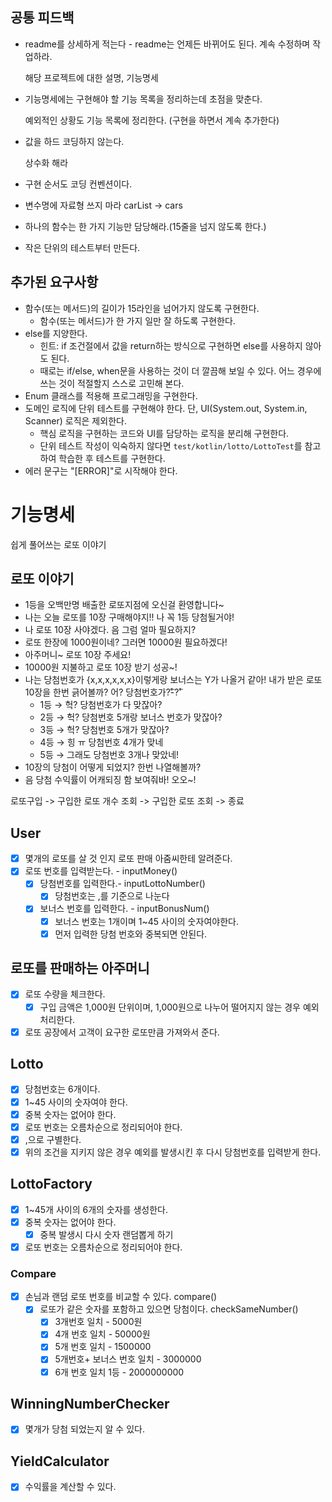 ## 공통 피드백

- readme를 상세하게 적는다 - readme는 언제든 바뀌어도 된다. 계속 수정하며 작업하라.

  해당 프로젝트에 대한 설명, 기능명세

- 기능명세에는 구현해야 할 기능 목록을 정리하는데 초점을 맞춘다.

  예외적인 상황도 기능 목록에 정리한다. (구현을 하면서 계속 추가한다)

- 값을 하드 코딩하지 않는다.

  상수화 해라

- 구현 순서도 코딩 컨벤션이다.
- 변수명에 자료형 쓰지 마라 carList → cars
- 하나의 함수는 한 가지 기능만 담당해라.(15줄을 넘지 않도록 한다.)
- 작은 단위의 테스트부터 만든다.

## 추가된 요구사항

- 함수(또는 메서드)의 길이가 15라인을 넘어가지 않도록 구현한다.
    - 함수(또는 메서드)가 한 가지 일만 잘 하도록 구현한다.
- else를 지양한다.
    - 힌트: if 조건절에서 값을 return하는 방식으로 구현하면 else를 사용하지 않아도 된다.
    - 때로는 if/else, when문을 사용하는 것이 더 깔끔해 보일 수 있다. 어느 경우에 쓰는 것이 적절할지 스스로 고민해 본다.
- Enum 클래스를 적용해 프로그래밍을 구현한다.
- 도메인 로직에 단위 테스트를 구현해야 한다. 단, UI(System.out, System.in, Scanner) 로직은 제외한다.
    - 핵심 로직을 구현하는 코드와 UI를 담당하는 로직을 분리해 구현한다.
    - 단위 테스트 작성이 익숙하지 않다면 `test/kotlin/lotto/LottoTest`를 참고하여 학습한 후 테스트를 구현한다.
- 에러 문구는 "[ERROR]"로 시작해야 한다.

# 기능명세

쉽게 풀어쓰는 로또 이야기

## 로또 이야기

- 1등을 오백만명 배출한 로또지점에 오신걸 환영합니다~
- 나는 오늘 로또를 10장 구매해야지!! 나 꼭 1등 당첨될거야!
- 나 로또 10장 사야겠다. 음 그럼 얼마 필요하지?
- 로또 한장에 1000원이네? 그러면 10000원 필요하겠다!
- 아주머니~ 로또 10장 주세요!
- 10000원 지불하고 로또 10장 받기 성공~!
- 나는 당첨번호가 {x,x,x,x,x,x}이렇게랑 보너스는 Y가 나올거 같아!
  내가 받은 로또 10장을 한번 긁어볼까?
  어? 당첨번호가?̊̈-?̊̈
    - 1등 → 헉? 당첨번호가 다 맞잖아?
    - 2등 → 헉? 당첨번호 5개랑 보너스 번호가 맞잖아?
    - 3등 → 헉? 당첨번호 5개가 맞잖아?
    - 4등 → 힝 ㅠ 당첨번호 4개가 맞네
    - 5등 → 그래도 당첨번호 3개나 맞았네!
- 10장의 당첨이 어떻게 되었지? 한번 나열해볼까?
- 음 당첨 수익률이 어캐되징 함 보여줘바! 오오~!

로또구입 -> 구입한 로또 개수 조회 -> 구입한 로또 조회 -> 종료

## User

- [x]  몇개의 로또를 살 것 인지 로또 판매 아줌씨한테 알려준다.
- [x]  로또 번호를 입력받는다. - inputMoney()
    - [x]  당첨번호를 입력한다.- inputLottoNumber()
        - [x] 당첨번호는 ,를 기준으로 나눈다

    - [x]  보너스 번호를 입력한다. - inputBonusNum()
        - [x]  보너스 번호는 1개이며 1~45 사이의 숫자여야한다.
        - [x]  먼저 입력한 당첨 번호와 중복되면 안된다.

## 로또를 판매하는 아주머니

- [x]  로또 수량을 체크한다.
    - [x]  구입 금액은 1,000원 단위이며, 1,000원으로 나누어 떨어지지 않는 경우 예외 처리한다.
- [x]  로또 공장에서 고객이 요구한 로또만큼 가져와서 준다.

## Lotto

- [x]  당첨번호는 6개이다.
- [x]  1~45 사이의 숫자여야 한다.
- [x]  중복 숫자는 없어야 한다.
- [X] 로또 번호는 오름차순으로 정리되어야 한다.
- [x]  ,으로 구별한다.
- [x]  위의 조건을 지키지 않은 경우 예외를 발생시킨 후 다시 당첨번호를 입력받게 한다.

## LottoFactory

- [x]  1~45개 사이의 6개의 숫자를 생성한다.
- [x]  중복 숫자는 없어야 한다.
   - [x] 중복 발생시 다시 숫자 랜덤뽑게 하기
- [x] 로또 번호는 오름차순으로 정리되어야 한다.

### Compare

- [x]  손님과 랜덤 로또 번호를 비교할 수 있다. compare()
    - [x]  로또가 같은 숫자를 포함하고 있으면 당첨이다. checkSameNumber()
        - [x]  3개번호 일치 - 5000원
        - [x]  4개 번호 일치 - 50000원
        - [x]  5개 번호 일치 - 1500000
        - [x]  5개번호+ 보너스 번호 일치 - 3000000
        - [x]  6개 번호 일치 1등 - 2000000000

## WinningNumberChecker

- [x]  몇개가 당첨 되었는지 알 수 있다.

## **YieldCalculator**

- [x]  수익률을 계산할 수 있다.